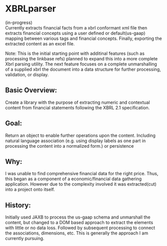 # XBRLparser

(in-progress)\
Currently extracts financial facts from a xbrl conformant xml file then extracts financial concepts using a user defined or default(us-gaap) mapping between various tags and financial concepts. Finally, exporting the extracted content as an excel file.

Note:
This is the initial starting point with additinal features (such as processing the linkbase refs) planned to expand this into a more complete Xbrl parsing utility.  The next feature focuses on a complete unmarshalling of a supplied xbrl the document into a data structure for further processing, validation, or display.

## Basic Overview:
Create a library with the purpose of extracting numeric and contextual content from financial statements following the XBRL 2.1 specification.

## Goal:
Return an object to enable further operations upon the content. Including natural language association (e.g. using display labels as one part in processing the content into a normalized form.) or persistence

## Why:
I was unable to find comprehensive financial data for the right price.  Thus, this began as a component of a economic/financial data gathering application. However due to the complexity involved it was extracted(cut) into a project onto itself.

## History:
Initially used JAXB to process the us-gaap schema and unmarshall the content, but changed to a DOM based approach to extract the elements with little or no data loss.  Followed by subsequent processing to connect the associations, dimensions, etc. This is generally the approach I am currently pursuing.
